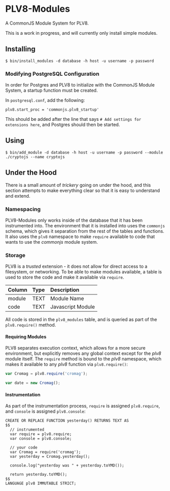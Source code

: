 # PLV8-Modules

A CommonJS Module System for PLV8.

This is a work in progress, and will currently only install simple modules.

## Installing

```
$ bin/install_modules -d database -h host -u username -p password
```

### Modifying PostgreSQL Configuration

In order for Postgres and PLV8 to initialize with the CommonJS Module System,
a startup function must be created.

In `postgresql.conf`, add the following:

`plv8.start_proc = 'commonjs.plv8_startup'`

This should be added after the line that says `# Add settings for extensions here`,
and Postgres should then be started.

## Using

```
$ bin/add_module -d database -h host -u username -p password --module ./cryptojs --name cryptojs
```

## Under the Hood

There is a small amount of _trickery_ going on under the hood, and this section
attempts to make everything clear so that it is easy to understand and extend.

### Namespacing

PLV8-Modules only works inside of the database that it has been instrumented
into.  The environment that it is installed into uses the `commonjs` schema,
which gives it separation from the rest of the tables and functions.  It also
uses the `plv8` namespace to make `require` available to code that wants to use
the _commonjs_ module system.

### Storage

PLV8 is a *trusted* extension - it does not allow for direct access to a
filesystem, or networking.  To be able to make modules available, a table is
used to store the code and make it available via `require`.

| Column | Type | Description |
| :------------- | :------------- | :------------- |
| module | TEXT | Module Name |
| code | TEXT | Javascript Module |

All code is stored in the `plv8_modules` table, and is queried as part of the
`plv8.require()` method.

#### Requiring Modules

PLV8 separates execution context, which allows for a more secure environment,
but explicitly removes any global context except for the _plv8_ module itself.
The `require` method is bound to the _plv8_ namespace, which makes it available
to any _plv8_ function via `plv8.require()`:

```js
var Cromag = plv8.require('cromag');

var date = new Cromag();
```

#### Instrumentation

As part of the instrumentation process, `require` is assigned `plv8.require`,
and `console` is assigned `plv8.console`:

```
CREATE OR REPLACE FUNCTION yesterday() RETURNS TEXT AS
$$
  // instrumented
  var require = plv8.require;
  var console = plv8.console;

  // your code
  var Cromag = require('cromag');
  var yesterday = Cromag.yesterday();

  console.log("yesterday was " + yesterday.toYMD());

  return yesterday.toYMD();
$$
LANGUAGE plv8 IMMUTABLE STRICT;
```
